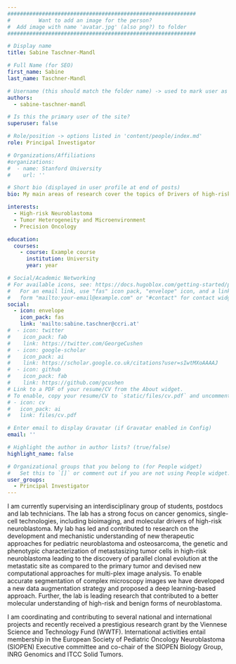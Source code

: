 ```yaml
---
############################################################
#         Want to add an image for the person?
#  Add image with name 'avatar.jpg' (also png?) to folder
############################################################

# Display name
title: Sabine Taschner-Mandl

# Full Name (for SEO)
first_name: Sabine
last_name: Taschner-Mandl

# Username (this should match the folder name) -> used to mark user as the author of a post
authors:
  - sabine-taschner-mandl

# Is this the primary user of the site?
superuser: false

# Role/position -> options listed in 'content/people/index.md'
role: Principal Investigator

# Organizations/Affiliations
#organizations:
#  - name: Stanford University
#    url: ''

# Short bio (displayed in user profile at end of posts)
bio: My main areas of research cover the topics of Drivers of high-risk neuroblastoma, Tumor heterogeneity and microenvironment and Development of new diagnostics and prognostic markers for precision oncology.

interests:
  - High-risk Neuroblastoma
  - Tumor Heterogeneity and Microenvironment
  - Precision Oncology

education:
  courses:
    - course: Example course
      institution: University
      year: year

# Social/Academic Networking
# For available icons, see: https://docs.hugoblox.com/getting-started/page-builder/#icons
#   For an email link, use "fas" icon pack, "envelope" icon, and a link in the
#   form "mailto:your-email@example.com" or "#contact" for contact widget.
social:
  - icon: envelope
    icon_pack: fas
    link: 'mailto:sabine.taschner@ccri.at'
#  - icon: twitter
#    icon_pack: fab
#    link: https://twitter.com/GeorgeCushen
#  - icon: google-scholar
#    icon_pack: ai
#    link: https://scholar.google.co.uk/citations?user=sIwtMXoAAAAJ
#  - icon: github
#    icon_pack: fab
#    link: https://github.com/gcushen
# Link to a PDF of your resume/CV from the About widget.
# To enable, copy your resume/CV to `static/files/cv.pdf` and uncomment the lines below.
# - icon: cv
#   icon_pack: ai
#   link: files/cv.pdf

# Enter email to display Gravatar (if Gravatar enabled in Config)
email: ''

# Highlight the author in author lists? (true/false)
highlight_name: false

# Organizational groups that you belong to (for People widget)
#   Set this to `[]` or comment out if you are not using People widget.
user_groups:
  - Principal Investigator
---
```


I am currently supervising an interdisciplinary group of students, postdocs and lab technicians. The lab has a strong focus on cancer genomics, single-cell technologies, including bioimaging, and molecular drivers of high-risk neuroblastoma. My lab has led and contributed to research on the development and mechanistic understanding of new therapeutic approaches for pediatric neuroblastoma and osteosarcoma, the genetic and phenotypic characterization of metastasizing tumor cells in high-risk neuroblastoma leading to the discovery of parallel clonal evolution at the metastatic site as compared to the primary tumor and devised new computational approaches for multi-plex image analysis. To enable accurate segmentation of complex microscopy images we have developed a new data augmentation strategy and proposed a deep learning-based approach. Further, the lab is leading research that contributed to a better molecular understanding of high-risk and benign forms of neuroblastoma.

I am coordinating and contributing to several national and international projects and recently received a prestigious research grant by the Viennese Science and Technology Fund (WWTF). International activities entail membership in the European Society of Pediatric Oncology Neuroblastoma (SIOPEN) Executive committee and co-chair of the SIOPEN Biology Group, INRG Genomics and ITCC Solid Tumors.
